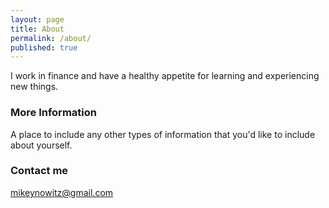 ```yaml
---
layout: page
title: About
permalink: /about/
published: true
---
```


I work in finance and have a healthy appetite for learning and experiencing new things.

### More Information

A place to include any other types of information that you'd like to include about yourself.

### Contact me

[mikeynowitz@gmail.com](mailto:mikeynowitz@gmail.com)
